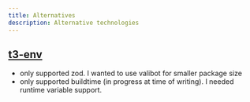```yaml
---
title: Alternatives
description: Alternative technologies
---
```


## [t3-env](https://github.com/t3-oss/t3-env)
* only supported zod.  I wanted to use valibot for smaller package size
* only supported buildtime (in progress at time of writing).  I needed runtime variable support.
